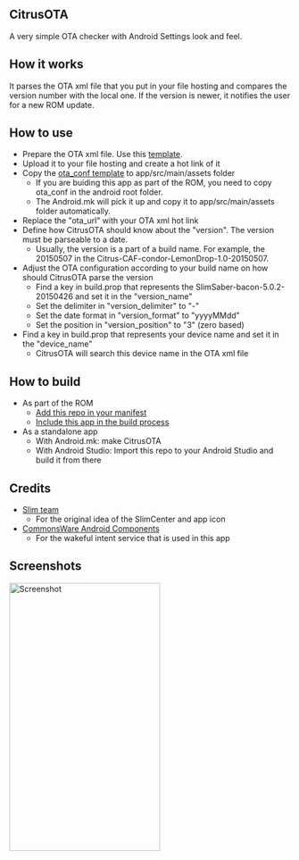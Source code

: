 CitrusOTA
-------
A very simple OTA checker with Android Settings look and feel.

How it works
------------
It parses the OTA xml file that you put in your file hosting and compares the version number with the local one.
If the version is newer, it notifies the user for a new ROM update.

How to use
----------
* Prepare the OTA xml file. Use this [template](https://raw.githubusercontent.com/Citrus-CAF/packages_apps_CitrusOTA/ctr6.0/examples/ota_marshmallow.xml).
* Upload it to your file hosting and create a hot link of it
* Copy the [ota_conf template](https://raw.githubusercontent.com/Citrus-CAF/packages_apps_CitrusOTA/ctr6.0/examples/ota_conf) to app/src/main/assets folder
  * If you are buiding this app as part of the ROM, you need to copy ota_conf in the android root folder.
  * The Android.mk will pick it up and copy it to app/src/main/assets folder automatically.
* Replace the "ota_url" with your OTA xml hot link
* Define how CitrusOTA should know about the "version". The version must be parseable to a date.
  * Usually, the version is a part of a build name. For example, the 20150507 in the Citrus-CAF-condor-LemonDrop-1.0-20150507.
* Adjust the OTA configuration according to your build name on how should CitrusOTA parse the version
  * Find a key in build.prop that represents the SlimSaber-bacon-5.0.2-20150426 and set it in the "version_name"
  * Set the delimiter in "version_delimiter" to "-"
  * Set the date format in "version_format" to "yyyyMMdd"
  * Set the position in "version_position" to "3" (zero based)
* Find a key in build.prop that represents your device name and set it in the "device_name"
  * CitrusOTA will search this device name in the OTA xml file

How to build
------------
* As part of the ROM
  * [Add this repo in your manifest](https://github.com/Citrus-CAF/manifest/commit/b27ef28c230e301e9910f0a54aec39147453ea63)
  * [Include this app in the build process](https://github.com/Citrus-CAF/vendor_citrus/commit/936d27f2b5e96eefecf592e735f8e044004fad57)
* As a standalone app
  * With Android.mk: make CitrusOTA
  * With Android Studio: Import this repo to your Android Studio and build it from there
  
Credits
-------
* [Slim team](http://slimroms.net/)
  * For the original idea of the SlimCenter and app icon
* [CommonsWare Android Components](https://github.com/commonsguy/cwac-wakeful)
  * For the wakeful intent service that is used in this app

Screenshots
-----------
<img alt="Screenshot"
   width="270" height="480" 
   src="https://raw.githubusercontent.com/SlimSaber/packages_apps_SlimOTA/lp5.0/screenshots/Screenshot_20150505_1317.png" />

